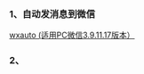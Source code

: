 ### 1、自动发消息到微信
[wxauto (适用PC微信3.9.11.17版本）](https://github.com/cluic/wxauto?tab=readme-ov-file)  
### 2、